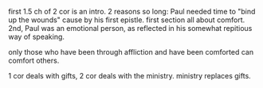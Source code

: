 first 1.5 ch of 2 cor is an intro. 2 reasons so long: Paul needed time to "bind up the
wounds" cause by his first epistle. first section all about comfort.
2nd, Paul was an emotional person, as reflected in
his somewhat repitious way of speaking.

only those who have been through affliction and have been comforted can comfort others.

1 cor deals with gifts, 2 cor deals with the ministry. ministry replaces gifts.
